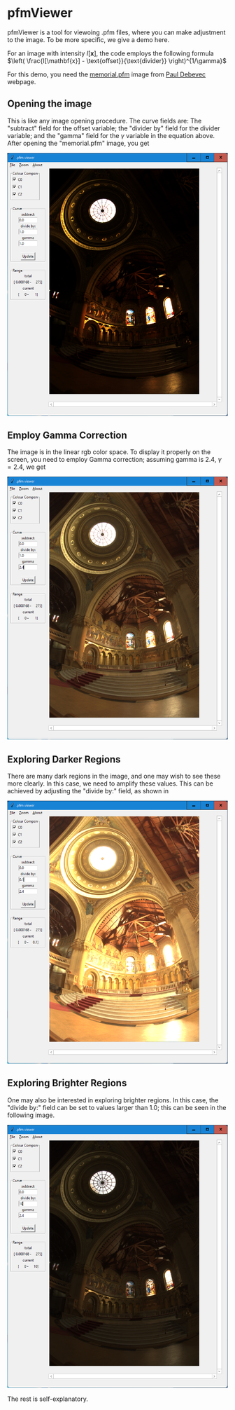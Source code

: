 # pfmViewer
pfmViewer is a tool for viewoing .pfm files, where you can make adjustment to 
the image. To be more specific, we give a demo here.

For an image with intensity $I[\mathbf{x}]$, the code employs the following formula
$\left( \frac{I[\mathbf{x}] - \text{offset}}{\text{divider}} \right)^{1/\gamma}$

For this demo, you need the 
[memorial.pfm](http://www.pauldebevec.com/Research/HDR/memorial.pfm)
image from [Paul Debevec](http://www.pauldebevec.com/Research/HDR/PFM/)
webpage.

## Opening the image
This is like any image opening procedure.  The curve fields are: 
The "subtract" field for the $\text{offset}$ variable; the "divider by" field 
for the $\text{divider}$ variable; and the "gamma" field 
for the $\gamma$ variable in the equation above.
After opening the "memorial.pfm" image, you get

![](demo/01.png)

## Employ Gamma Correction
The image is in the linear rgb color space.  To display it properly on the
screen, you need to employ Gamma correction; assuming gamma is 2.4, 
$\gamma=2.4$, we get

![](demo/02.png)

## Exploring Darker Regions
There are many dark regions in the image, and one may wish to see these more
clearly.  In this case, we need to amplify these values.  This can be achieved
by adjusting the "divide by:" field, as shown in 

![](demo/03.png)

## Exploring Brighter Regions
One may also be interested in exploring brighter regions.  In this case,
the "divide by:" field can be set to values larger than 1.0; this can be 
seen in the following image. 

![](demo/04.png)

 The rest is self-explanatory.
 

